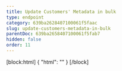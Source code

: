 ```yaml
---
title: Update Customers' Metadata in bulk
type: endpoint
category: 639ba2628407100061f5faac
slug: update-customers-metadata-in-bulk
parentDoc: 639ba2658407100061f5fab7
hidden: false
order: 11
---
```

[block:html]
{
  "html": "<style>\n.LanguagePicker-divider { \n  display: none; }\n</style>"
}
[/block]
